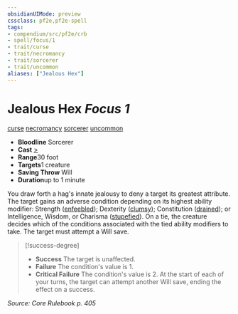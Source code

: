 ```yaml
---
obsidianUIMode: preview
cssclass: pf2e,pf2e-spell
tags:
- compendium/src/pf2e/crb
- spell/focus/1
- trait/curse
- trait/necromancy
- trait/sorcerer
- trait/uncommon
aliases: ["Jealous Hex"]
---
```

# Jealous Hex *Focus 1*   
[curse](/rules/traits/curse.md)  [necromancy](/rules/traits/necromancy.md)  [sorcerer](/rules/traits/sorcerer.md)  [uncommon](/rules/traits/uncommon.md)  

- **Bloodline** Sorcerer
- **Cast** [>](/rules/core-rulebook/chapter-9-playing-the-game.md#Actions "Single Action") 
- **Range**30 foot
- **Targets**1 creature
- **Saving Throw** Will
- **Duration**up to 1 minute

You draw forth a hag's innate jealousy to deny a target its greatest attribute. The target gains an adverse condition depending on its highest ability modifier: Strength ([enfeebled](/rules/conditions.md#Enfeebled)); Dexterity ([clumsy](/rules/conditions.md#Clumsy)); Constitution ([drained](/rules/conditions.md#Drained)); or Intelligence, Wisdom, or Charisma ([stupefied](/rules/conditions.md#Stupefied)). On a tie, the creature decides which of the conditions associated with the tied ability modifiers to take. The target must attempt a Will save.

> [!success-degree] 
> - **Success** The target is unaffected.
> - **Failure** The condition's value is 1.
> - **Critical Failure** The condition's value is 2. At the start of each of your turns, the target can attempt another Will save, ending the effect on a success.

*Source: Core Rulebook p. 405*